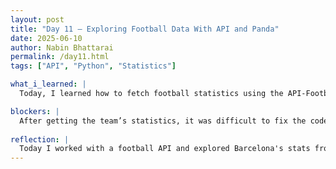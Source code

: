 ```yaml
---
layout: post
title: "Day 11 – Exploring Football Data With API and Panda"
date: 2025-06-10
author: Nabin Bhattarai
permalink: /day11.html
tags: ["API", "Python", "Statistics"]

what_i_learned: |
  Today, I learned how to fetch football statistics using the API-Football service. I explored data for FC Barcelona in the 2012 UEFA Champions League season. I used Python with the requests library to access the API and pandas to organize the data into readable tables. The data included match outcomes, goals scored and conceded, penalty stats, and more. I learned how to extract nested JSON and display it clearly using DataFrames. This helped me understand how APIs and data analysis work together in sports analytics.

blockers: |
  After getting the team’s statistics, it was difficult to fix the code to show the data in table form.
  
reflection: |
  Today I worked with a football API and explored Barcelona's stats from the 2012 Champions League. At first, the data looked very complicated and hard to understand. But once I broke it down and used pandas, it became much clearer. It felt good to turn messy data into neat tables. This made me feel more confident about using real data in project.
---
```

